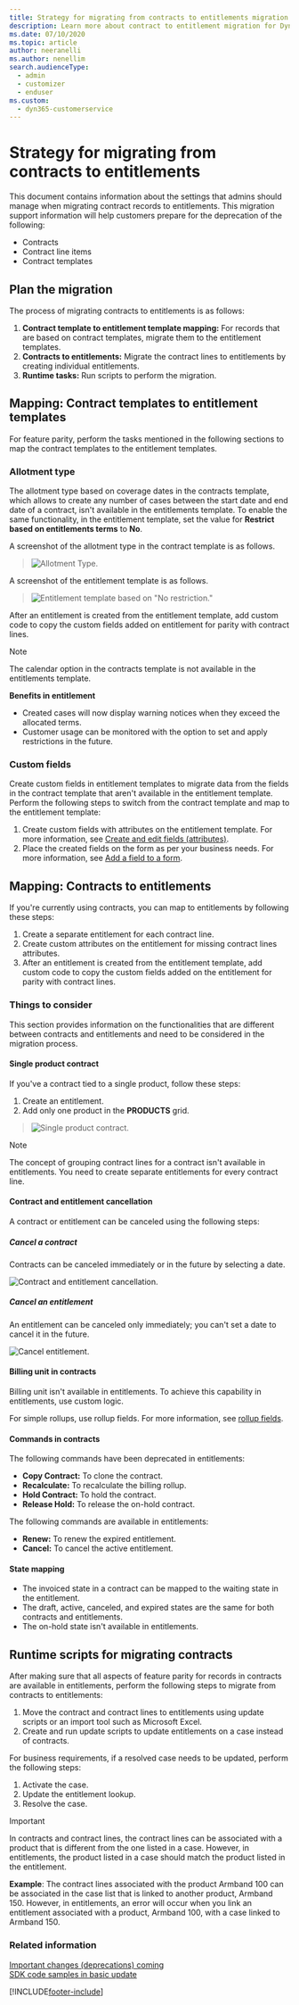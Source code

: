 ```yaml
---
title: Strategy for migrating from contracts to entitlements migration strategy | Microsoft Docs
description: Learn more about contract to entitlement migration for Dynamics 365 Customer Service.
ms.date: 07/10/2020
ms.topic: article
author: neeranelli
ms.author: nenellim
search.audienceType: 
  - admin
  - customizer
  - enduser
ms.custom: 
  - dyn365-customerservice
---
```


# Strategy for migrating from contracts to entitlements

This document contains information about the settings that admins should manage when migrating contract records to entitlements. This migration support information will help customers prepare for the deprecation of the following:

- Contracts
- Contract line items
- Contract templates

## Plan the migration

The process of migrating contracts to entitlements is as follows:

1. **Contract template to entitlement template mapping:** For records that are based on contract templates, migrate them to the entitlement templates.
2. **Contracts to entitlements:** Migrate the contract lines to entitlements by creating individual entitlements.
3. **Runtime tasks:** Run scripts to perform the migration.

## Mapping: Contract templates to entitlement templates

For feature parity, perform the tasks mentioned in the following sections to map the contract templates to the entitlement templates.

### Allotment type

The allotment type based on coverage dates in the contracts template, which allows to create any number of cases between the start date and end date of a contract, isn't available in the entitlements template. To enable the same functionality, in the entitlement template, set the value for **Restrict based on entitlements terms** to **No**.

A screenshot of the allotment type in the contract template is as follows.


> ![Allotment Type.](../media/contract-and-entitlement-allocation-type-1.png "Allotment Type")

A screenshot of the entitlement template is as follows.


> ![Entitlement template based on "No restriction."](../media/entitlement-template-sample.png  "Entitlement template based on No restriction")

After an entitlement is created from the entitlement template, add custom code to copy the custom fields added on entitlement for parity with contract lines.

> [!Note]
>
> The calendar option in the contracts template is not available in the entitlements template.

**Benefits in entitlement**

- Created cases will now display warning notices when they exceed the allocated terms.
- Customer usage can be monitored with the option to set and apply restrictions in the future.

### Custom fields

Create custom fields in entitlement templates to migrate data from the fields in the contract template that aren't available in the entitlement template. Perform the following steps to switch from the contract template and map to the entitlement template:

1. Create custom fields with attributes on the entitlement template. For more information, see [Create and edit fields (attributes)](../../customerengagement/on-premises/customize/create-edit-fields.md).
2. Place the created fields on the form as per your business needs. For more information, see [Add a field to a form](../../customerengagement/on-premises/customize/add-field-form.md).

## Mapping: Contracts to entitlements

If you're currently using contracts, you can map to entitlements by following these steps:

1. Create a separate entitlement for each contract line.
2. Create custom attributes on the entitlement for missing contract lines attributes.
3. After an entitlement is created from the entitlement template, add custom code to copy the custom fields added on the entitlement for parity with contract lines.

### Things to consider

This section provides information on the functionalities that are different between contracts and entitlements and need to be considered in the migration process.

#### Single product contract

If you've a contract tied to a single product, follow these steps:

1. Create an entitlement.
2. Add only one product in the **PRODUCTS** grid.

> ![Single product contract.](../media/single-product-contract.png "Single product contract")

> [!Note]
> The concept of grouping contract lines for a contract isn't available in entitlements. You need to create separate entitlements for every contract line.

#### Contract and entitlement cancellation

A contract or entitlement can be canceled using the following steps:

##### Cancel a contract

Contracts can be canceled immediately or in the future by selecting a date.
  
  ![Contract and entitlement cancellation.](../media/contract-and-entitlement-cancellation.png "Contract and entitlement cancellation")

##### Cancel an entitlement

An entitlement can be canceled only immediately; you can't set a date to cancel it in the future.
  
![Cancel entitlement.](../media/cancel-entitlement.png "Cancel entitlement")

#### Billing unit in contracts

Billing unit isn't available in entitlements. To achieve this capability in entitlements, use custom logic.

For simple rollups, use rollup fields. For more information, see [rollup fields](../../customerengagement/on-premises/customize/define-rollup-fields.md).

#### Commands in contracts

The following commands have been deprecated in entitlements:

- **Copy Contract:** To clone the contract.
- **Recalculate:** To recalculate the billing rollup.
- **Hold Contract:** To hold the contract.
- **Release Hold:** To release the on-hold contract.

The following commands are available in entitlements:

- **Renew:** To renew the expired entitlement.
- **Cancel:** To cancel the active entitlement.

#### State mapping

- The invoiced state in a contract can be mapped to the waiting state in the entitlement.
- The draft, active, canceled, and expired states are the same for both contracts and entitlements.
- The on-hold state isn't available in entitlements.

## Runtime scripts for migrating contracts

After making sure that all aspects of feature parity for records in contracts are available in entitlements, perform the following steps to migrate from contracts to entitlements:

1. Move the contract and contract lines to entitlements using update scripts or an import tool such as Microsoft Excel.
2. Create and run update scripts to update entitlements on a case instead of contracts.

For business requirements, if a resolved case needs to be updated, perform the following steps:

1. Activate the case.
2. Update the entitlement lookup.
3. Resolve the case.

> [!IMPORTANT]
> In contracts and contract lines, the contract lines can be associated with a product that is different from the one listed in a case. However, in entitlements, the product listed in a case should match the product listed in the entitlement.
>
> **Example**: The contract lines associated with the product Armband 100 can be associated in the case list that is linked to another product, Armband 150. However, in entitlements, an error will occur when you link an entitlement associated with a product, Armband 100, with a case linked to Armband 150.

### Related information

[Important changes (deprecations) coming](/power-platform/important-changes-coming)  
[SDK code samples in basic update](/powerapps/developer/common-data-service/org-service/entity-operations-update-delete#basic-update)


[!INCLUDE[footer-include](../../includes/footer-banner.md)]
